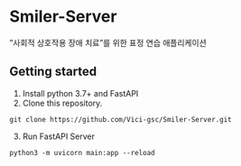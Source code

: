 # Smiler-Server
”사회적 상호작용 장애 치료”를 위한 표정 연습 애플리케이션

## Getting started

1. Install python 3.7+ and FastAPI
2. Clone this repository.

```
git clone https://github.com/Vici-gsc/Smiler-Server.git
```

3. Run FastAPI Server

```
python3 -m uvicorn main:app --reload
```
